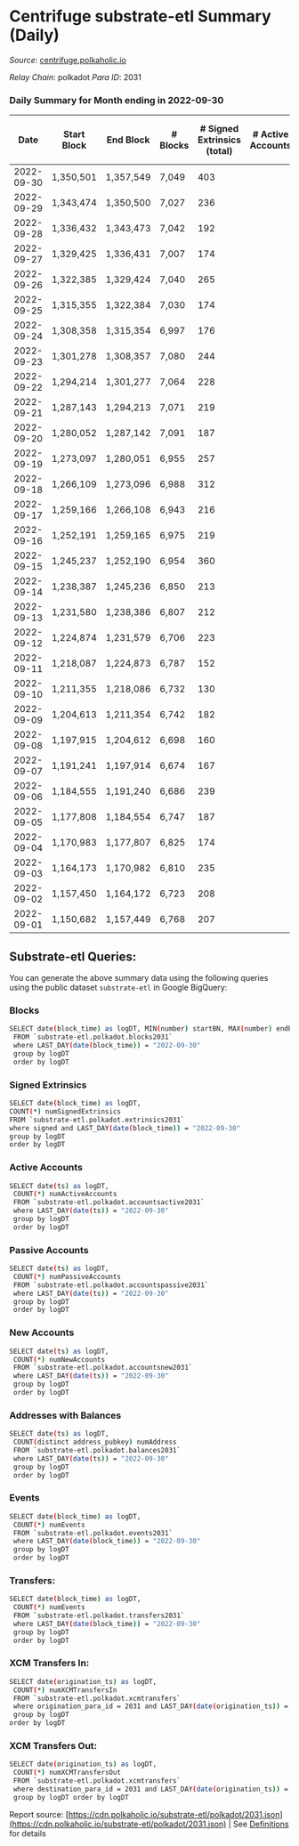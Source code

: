 # Centrifuge substrate-etl Summary (Daily)

_Source_: [centrifuge.polkaholic.io](https://centrifuge.polkaholic.io)

*Relay Chain*: polkadot
*Para ID*: 2031



### Daily Summary for Month ending in 2022-09-30


| Date | Start Block | End Block | # Blocks | # Signed Extrinsics (total) | # Active Accounts | # Passive | # New | # Addresses with Balances | # Events | # Transfers | # XCM Transfers In | # XCM Transfers Out | Issues | 
| ---- | ----------- | --------- | -------- | --------------------------- | ----------------- | --------- | ----- | ------------------------- | -------- | ----------- | ------------------ | ------------------- | ------ |
| 2022-09-30 | 1,350,501 | 1,357,549 | 7,049 | 403 |  |  |  | 42,934 | 16,817 | 123  |   |   |  |
| 2022-09-29 | 1,343,474 | 1,350,500 | 7,027 | 236 |  |  |  |  | 15,127 | 118  |   |   |  |
| 2022-09-28 | 1,336,432 | 1,343,473 | 7,042 | 192 |  |  |  |  | 14,953 | 140  |   |   |  |
| 2022-09-27 | 1,329,425 | 1,336,431 | 7,007 | 174 |  |  |  |  | 14,835 | 117  |   |   |  |
| 2022-09-26 | 1,322,385 | 1,329,424 | 7,040 | 265 |  |  |  |  | 15,252 | 178  |   |   |  |
| 2022-09-25 | 1,315,355 | 1,322,384 | 7,030 | 174 |  |  |  |  | 14,834 | 131 ($0.02) |   |   |  |
| 2022-09-24 | 1,308,358 | 1,315,354 | 6,997 | 176 |  |  |  |  | 14,831 | 134 ($14,915.39) |   |   |  |
| 2022-09-23 | 1,301,278 | 1,308,357 | 7,080 | 244 |  |  |  |  | 15,232 | 170 ($24,183.46) |   |   |  |
| 2022-09-22 | 1,294,214 | 1,301,277 | 7,064 | 228 |  |  |  |  | 15,192 | 151 ($35,872.85) |   |   |  |
| 2022-09-21 | 1,287,143 | 1,294,213 | 7,071 | 219 |  |  |  |  | 15,182 | 151 ($50,897.19) |   |   |  |
| 2022-09-20 | 1,280,052 | 1,287,142 | 7,091 | 187 |  |  |  |  | 15,057 | 135 ($18,553.12) |   |   |  |
| 2022-09-19 | 1,273,097 | 1,280,051 | 6,955 | 257 |  |  |  |  | 15,086 | 199 ($173,936.47) |   |   |  |
| 2022-09-18 | 1,266,109 | 1,273,096 | 6,988 | 312 |  |  |  | 42,810 | 15,324 | 261 ($98,145.42) |   |   |  |
| 2022-09-17 | 1,259,166 | 1,266,108 | 6,943 | 216 |  |  |  | 42,794 | 14,848 | 155 ($53,734.82) |   |   |  |
| 2022-09-16 | 1,252,191 | 1,259,165 | 6,975 | 219 |  |  |  | 42,786 | 15,002 | 151 ($126,238.92) |   |   |  |
| 2022-09-15 | 1,245,237 | 1,252,190 | 6,954 | 360 |  |  |  | 42,777 | 15,542 | 200 ($436,002.90) |   |   |  |
| 2022-09-14 | 1,238,387 | 1,245,236 | 6,850 | 213 |  |  |  | 42,756 | 14,673 | 163 ($68,363.75) |   |   |  |
| 2022-09-13 | 1,231,580 | 1,238,386 | 6,807 | 212 |  |  |  | 42,751 | 14,580 | 147 ($89,239.56) |   |   |  |
| 2022-09-12 | 1,224,874 | 1,231,579 | 6,706 | 223 |  |  |  |  | 14,457 | 130 ($29,624.04) |   |   |  |
| 2022-09-11 | 1,218,087 | 1,224,873 | 6,787 | 152 |  |  |  |  | 14,292 | 115 ($257,158.23) |   |   |  |
| 2022-09-10 | 1,211,355 | 1,218,086 | 6,732 | 130 |  |  |  |  | 14,049 | 97 ($8,772.69) |   |   |  |
| 2022-09-09 | 1,204,613 | 1,211,354 | 6,742 | 182 |  |  |  |  | 14,317 | 125 ($52,192.19) |   |   |  |
| 2022-09-08 | 1,197,915 | 1,204,612 | 6,698 | 160 |  |  |  |  | 14,177 | 114 ($10,130.83) |   |   |  |
| 2022-09-07 | 1,191,241 | 1,197,914 | 6,674 | 167 |  |  |  | 42,704 | 14,094 | 120 ($200,067.14) |   |   |  |
| 2022-09-06 | 1,184,555 | 1,191,240 | 6,686 | 239 |  |  |  | 42,699 | 14,473 | 144 ($62,921.75) |   |   |  |
| 2022-09-05 | 1,177,808 | 1,184,554 | 6,747 | 187 |  |  |  | 42,691 | 14,364 | 122 ($23,789.34) |   |   |  |
| 2022-09-04 | 1,170,983 | 1,177,807 | 6,825 | 174 |  |  |  | 42,685 | 14,410 | 110 ($453,204.21) |   |   |  |
| 2022-09-03 | 1,164,173 | 1,170,982 | 6,810 | 235 |  |  |  | 42,675 | 14,672 | 132 ($230,412.63) |   |   |  |
| 2022-09-02 | 1,157,450 | 1,164,172 | 6,723 | 208 |  |  |  | 42,667 | 14,374 | 120 ($176,565.50) |   |   |  |
| 2022-09-01 | 1,150,682 | 1,157,449 | 6,768 | 207 |  |  |  | 42,661 | 14,498 | 151 ($316,177.51) |   |   |  |

## Substrate-etl Queries:
You can generate the above summary data using the following queries using the public dataset `substrate-etl` in Google BigQuery:

### Blocks
```bash
SELECT date(block_time) as logDT, MIN(number) startBN, MAX(number) endBN, COUNT(*) numBlocks 
 FROM `substrate-etl.polkadot.blocks2031`  
 where LAST_DAY(date(block_time)) = "2022-09-30" 
 group by logDT 
 order by logDT
```

### Signed Extrinsics
```bash
SELECT date(block_time) as logDT, 
COUNT(*) numSignedExtrinsics 
FROM `substrate-etl.polkadot.extrinsics2031`  
where signed and LAST_DAY(date(block_time)) = "2022-09-30" 
group by logDT 
order by logDT
```

### Active Accounts
```bash
SELECT date(ts) as logDT, 
 COUNT(*) numActiveAccounts 
 FROM `substrate-etl.polkadot.accountsactive2031` 
 where LAST_DAY(date(ts)) = "2022-09-30" 
 group by logDT 
 order by logDT
```

### Passive Accounts
```bash
SELECT date(ts) as logDT, 
 COUNT(*) numPassiveAccounts 
 FROM `substrate-etl.polkadot.accountspassive2031` 
 where LAST_DAY(date(ts)) = "2022-09-30" 
 group by logDT 
 order by logDT
```

### New Accounts
```bash
SELECT date(ts) as logDT, 
 COUNT(*) numNewAccounts 
 FROM `substrate-etl.polkadot.accountsnew2031` 
 where LAST_DAY(date(ts)) = "2022-09-30" 
 group by logDT
 order by logDT
```

### Addresses with Balances
```bash
SELECT date(ts) as logDT,
 COUNT(distinct address_pubkey) numAddress 
 FROM `substrate-etl.polkadot.balances2031` 
 where LAST_DAY(date(ts)) = "2022-09-30" 
 group by logDT 
 order by logDT
```

### Events
```bash
SELECT date(block_time) as logDT, 
 COUNT(*) numEvents 
 FROM `substrate-etl.polkadot.events2031` 
 where LAST_DAY(date(block_time)) = "2022-09-30" 
 group by logDT 
 order by logDT
```

### Transfers:
```bash
SELECT date(block_time) as logDT, 
 COUNT(*) numEvents 
 FROM `substrate-etl.polkadot.transfers2031` 
 where LAST_DAY(date(block_time)) = "2022-09-30" 
 group by logDT 
 order by logDT
```

### XCM Transfers In:
```bash
SELECT date(origination_ts) as logDT, 
 COUNT(*) numXCMTransfersIn 
 FROM `substrate-etl.polkadot.xcmtransfers` 
 where origination_para_id = 2031 and LAST_DAY(date(origination_ts)) = "2022-09-30" 
 group by logDT 
order by logDT
```

### XCM Transfers Out:
```bash
SELECT date(origination_ts) as logDT, 
 COUNT(*) numXCMTransfersOut 
 FROM `substrate-etl.polkadot.xcmtransfers` 
 where destination_para_id = 2031 and LAST_DAY(date(origination_ts)) = "2022-09-30" 
 group by logDT order by logDT
```


Report source: [https://cdn.polkaholic.io/substrate-etl/polkadot/2031.json](https://cdn.polkaholic.io/substrate-etl/polkadot/2031.json) | See [Definitions](/DEFINITIONS.md) for details
